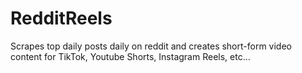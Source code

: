 # RedditReels
Scrapes top daily posts daily on reddit and creates short-form video content for TikTok, Youtube Shorts, Instagram Reels, etc...
